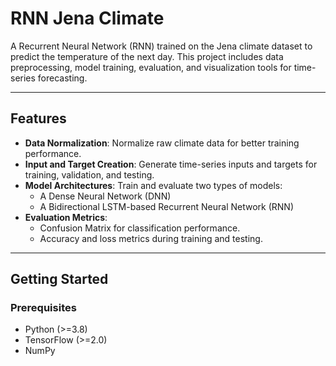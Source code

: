 # RNN Jena Climate

A Recurrent Neural Network (RNN) trained on the Jena climate dataset to predict the temperature of the next day. This project includes data preprocessing, model training, evaluation, and visualization tools for time-series forecasting.

---

## Features

- **Data Normalization**: Normalize raw climate data for better training performance.
- **Input and Target Creation**: Generate time-series inputs and targets for training, validation, and testing.
- **Model Architectures**: Train and evaluate two types of models:
  - A Dense Neural Network (DNN)
  - A Bidirectional LSTM-based Recurrent Neural Network (RNN)
- **Evaluation Metrics**:
  - Confusion Matrix for classification performance.
  - Accuracy and loss metrics during training and testing.

---

## Getting Started

### Prerequisites

- Python (>=3.8)
- TensorFlow (>=2.0)
- NumPy
